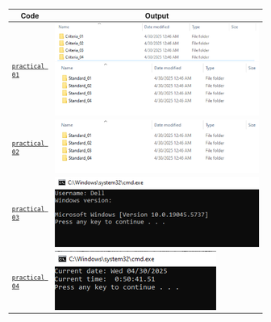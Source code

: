 | Code  | Output |
|------|------|
| [`practical 01`](./Codes/practical01.txt)  |  ![01](./Outputs/1.png)  ![02](./Outputs/2.png)|
| [`practical 02`](./Codes/practical02.txt)  |  ![02](./Outputs/2.png)|
| [`practical 03`](./Codes/practical03.txt)  |  ![03](./Outputs/3.png)|
| [`practical 04`](./Codes/practical04.txt)  |  ![04](./Outputs/4.png)|
